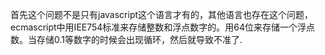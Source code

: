 首先这个问题不是只有javascript这个语言才有的，其他语言也存在这个问题，ecmascript中用IEE754标准来存储整数和浮点数字的。用64位来存储一个浮点数。当存储0.1等数字的时候会出现循环，然后就导致不准了.

